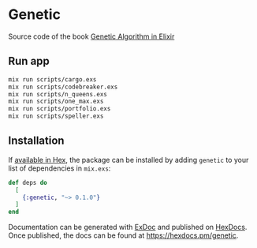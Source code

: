 # Genetic

Source code of the book [Genetic Algorithm in Elixir](https://pragprog.com/titles/smgaelixir/genetic-algorithms-in-elixir/)

## Run app

```bash
mix run scripts/cargo.exs
mix run scripts/codebreaker.exs
mix run scripts/n_queens.exs
mix run scripts/one_max.exs
mix run scripts/portfolio.exs
mix run scripts/speller.exs
```

## Installation

If [available in Hex](https://hex.pm/docs/publish), the package can be installed
by adding `genetic` to your list of dependencies in `mix.exs`:

```elixir
def deps do
  [
    {:genetic, "~> 0.1.0"}
  ]
end
```

Documentation can be generated with [ExDoc](https://github.com/elixir-lang/ex_doc)
and published on [HexDocs](https://hexdocs.pm). Once published, the docs can
be found at <https://hexdocs.pm/genetic>.
